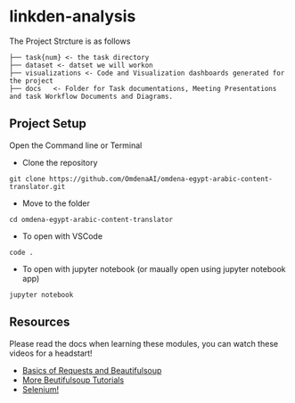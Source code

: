 # linkden-analysis

The Project Strcture is as follows 

```
├── task{num} <- the task directory 
├── dataset <- datset we will workon
├── visualizations <- Code and Visualization dashboards generated for the project
├── docs   <- Folder for Task documentations, Meeting Presentations and task Workflow Documents and Diagrams.
```

## Project Setup 

Open the Command line or Terminal

- Clone the repository

```
git clone https://github.com/OmdenaAI/omdena-egypt-arabic-content-translator.git
```
- Move to the folder

```
cd omdena-egypt-arabic-content-translator
```
- To open with VSCode
```
code .
```
- To open with jupyter notebook (or maually open using jupyter notebook app)
```
jupyter notebook
```


## Resources

Please read the docs when learning these modules, you can watch these videos for a headstart! 

- [Basics of Requests and Beautifulsoup](https://www.youtube.com/watch?v=ng2o98k983k)
- [More Beutifulsoup Tutorials](https://www.youtube.com/playlist?list=PLzMcBGfZo4-lSq2IDrA6vpZEV92AmQfJK)
- [Selenium!](https://www.youtube.com/watch?v=Xjv1sY630Uc&list=PLzMcBGfZo4-n40rB1XaJ0ak1bemvlqumQ)